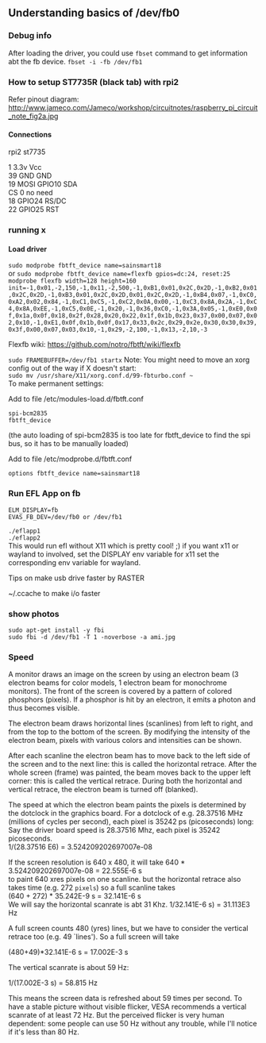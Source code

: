 ## Understanding basics of /dev/fb0

### Debug info

After loading the driver, you could use `fbset` command to get information
abt the fb device.
`fbset -i -fb /dev/fb1`

### How to setup ST7735R (black tab) with rpi2

Refer pinout diagram: http://www.jameco.com/Jameco/workshop/circuitnotes/raspberry_pi_circuit_note_fig2a.jpg

#### Connections
rpi2                st7735  

1  3.3v              Vcc  
39 GND               GND   
19 MOSI GPIO10       SDA  
CS                   0 no need  
18 GPIO24               RS/DC  
22 GPIO25               RST  

### running x 
#### Load driver
`sudo modprobe fbtft_device name=sainsmart18`  
or
`sudo modprobe fbtft_device name=flexfb gpios=dc:24, reset:25`  
` modprobe flexfb width=128 height=160 init=-1,0x01,-2,150,-1,0x11,-2,500,-1,0xB1,0x01,0x2C,0x2D,-1,0xB2,0x01,0x2C,0x2D,-1,0xB3,0x01,0x2C,0x2D,0x01,0x2C,0x2D,-1,0xB4,0x07,-1,0xC0,0xA2,0x02,0x84,-1,0xC1,0xC5,-1,0xC2,0x0A,0x00,-1,0xC3,0x8A,0x2A,-1,0xC4,0x8A,0xEE,-1,0xC5,0x0E,-1,0x20,-1,0x36,0xC0,-1,0x3A,0x05,-1,0xE0,0x0f,0x1a,0x0f,0x18,0x2f,0x28,0x20,0x22,0x1f,0x1b,0x23,0x37,0x00,0x07,0x02,0x10,-1,0xE1,0x0f,0x1b,0x0f,0x17,0x33,0x2c,0x29,0x2e,0x30,0x30,0x39,0x3f,0x00,0x07,0x03,0x10,-1,0x29,-2,100,-1,0x13,-2,10,-3
`  

Flexfb wiki: https://github.com/notro/fbtft/wiki/flexfb  

`sudo FRAMEBUFFER=/dev/fb1 startx`
Note: You might need to move an xorg config out of the way if X doesn't start:  
`sudo mv /usr/share/X11/xorg.conf.d/99-fbturbo.conf ~`  
To make permanent settings:

Add to file /etc/modules-load.d/fbtft.conf  

`spi-bcm2835`  
`fbtft_device`  

(the auto loading of spi-bcm2835 is too late for fbtft_device to find the spi bus, so it has to be manually loaded)  

   Add to file /etc/modprobe.d/fbtft.conf  

   `options fbtft_device name=sainsmart18`  

### Run EFL App on fb

`ELM_DISPLAY=fb`  
`EVAS_FB_DEV=/dev/fb0 or /dev/fb1`  

`./eflapp1`  
`./eflapp2`  
This would run efl without X11 which is pretty cool! ;)
if you want x11 or wayland to involved, set the DISPLAY env variable for x11
set the corresponding env variable for wayland.

Tips on make usb drive faster by RASTER  

~/.ccache to make i/o faster  

### show photos

`sudo apt-get install -y fbi`  
`sudo fbi -d /dev/fb1 -T 1 -noverbose -a ami.jpg`


### Speed

A monitor draws an image on the screen by using an electron beam (3 electron
                                                                  beams for color models, 1 electron beam for monochrome monitors). The front of
the screen is covered by a pattern of colored phosphors (pixels). If a phosphor
is hit by an electron, it emits a photon and thus becomes visible.

The electron beam draws horizontal lines (scanlines) from left to right, and
from the top to the bottom of the screen. By modifying the intensity of the
electron beam, pixels with various colors and intensities can be shown.

After each scanline the electron beam has to move back to the left side of the
screen and to the next line: this is called the horizontal retrace. After the
whole screen (frame) was painted, the beam moves back to the upper left corner:
this is called the vertical retrace. During both the horizontal and vertical
retrace, the electron beam is turned off (blanked).

The speed at which the electron beam paints the pixels is determined by the
dotclock in the graphics board. For a dotclock of e.g. 28.37516 MHz (millions
                                                                     of cycles per second), each pixel is 35242 ps (picoseconds) long:
Say the driver board speed is 28.37516 Mhz, each pixel is 35242 picoseconds.  
1/(28.37516 E6) =  3.524209202697007e-08

If the screen resolution is 640 x 480, it will take
640 * 3.524209202697007e-08 = 22.555E-6 s  
to paint 640 xres pixels on one scanline. but the horizontal retrace
also takes time (e.g. 272 `pixels`) so a full scanline takes  
(640 + 272) * 35.242E-9 s = 32.141E-6 s  
We will say the horizontal scanrate is abt 31 Khz.
1/32.141E-6 s) = 31.113E3 Hz  


A full screen counts 480 (yres) lines, but we have to consider the vertical
retrace too (e.g. 49 `lines'). So a full screen will take  

(480+49)*32.141E-6 s = 17.002E-3 s  

The vertical scanrate is about 59 Hz:  

1/(17.002E-3 s) = 58.815 Hz  



This means the screen data is refreshed about 59 times per second. To have a
stable picture without visible flicker, VESA recommends a vertical scanrate of
at least 72 Hz. But the perceived flicker is very human dependent: some people
can use 50 Hz without any trouble, while I'll notice if it's less than 80 Hz.



